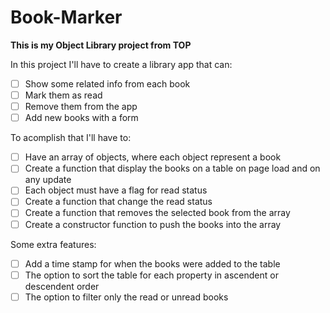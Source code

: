 # Book-Marker
**This is my Object Library project from TOP**

In this project I'll have to create a library app that can:

- [ ] Show some related info from each book
- [ ] Mark them as read 
- [ ] Remove them from the app
- [ ] Add new books with a form

To acomplish that I'll have to:

- [ ] Have an array of objects, where each object represent a book
- [ ] Create a function that display the books on a table on page load and on any update
- [ ] Each object must have a flag for read status
- [ ] Create a function that change the read status
- [ ] Create a function that removes the selected book from the array
- [ ] Create a constructor function to push the books into the array

Some extra features:

- [ ] Add a time stamp for when the books were added to the table
- [ ] The option to sort the table for each property in ascendent or descendent order
- [ ] The option to filter only the read or unread books
